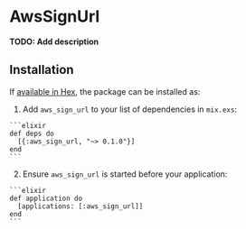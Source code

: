 # AwsSignUrl

**TODO: Add description**

## Installation

If [available in Hex](https://hex.pm/docs/publish), the package can be installed as:

  1. Add `aws_sign_url` to your list of dependencies in `mix.exs`:

    ```elixir
    def deps do
      [{:aws_sign_url, "~> 0.1.0"}]
    end
    ```

  2. Ensure `aws_sign_url` is started before your application:

    ```elixir
    def application do
      [applications: [:aws_sign_url]]
    end
    ```

